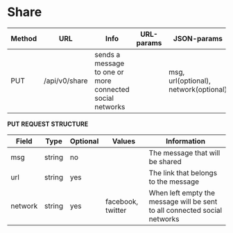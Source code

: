 # Share

|Method|URL|Info|URL-params|JSON-params|
|---|---|---|---|---|
|PUT|/api/v0/share|sends a message to one or more connected social networks| |msg, url(optional), network(optional)|

**PUT REQUEST STRUCTURE**

|Field|Type|Optional|Values|Information|
|---|---|---|---|---|
|msg|string|no| |The message that will be shared|
|url|string|yes| |The link that belongs to the message|
|network|string|yes|facebook, twitter|When left empty the message will be sent to all connected social networks|
